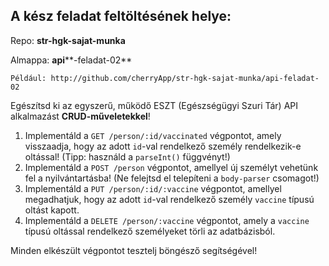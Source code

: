 ## A kész feladat feltöltésének helye:

Repo: **str-hgk-sajat-munka**

Almappa: **api****-feladat-02**

```
Például: http://github.com/cherryApp/str-hgk-sajat-munka/api-feladat-02
```



Egészítsd ki az egyszerű, működő ESZT (Egészségügyi Szuri Tár) API alkalmazást **CRUD-műveletekkel**!

1. Implementáld a `GET /person/:id/vaccinated` végpontot, amely visszaadja, hogy az adott `id`-val rendelkező személy rendelkezik-e oltással! (Tipp: használd a `parseInt()` függvényt!)
2. Implementáld a `POST /person` végpontot, amellyel új személyt vehetünk fel a nyilvántartásba! (Ne felejtsd el telepíteni a `body-parser` csomagot!)
3. Implementáld a `PUT /person/:id/:vaccine` végpontot, amellyel megadhatjuk, hogy az adott `id`-val rendelkező személy `vaccine` típusú oltást kapott.
4. Implementáld a `DELETE /person/:vaccine` végpontot, amely a `vaccine` típusú oltással rendelkező személyeket törli az adatbázisból.

Minden elkészült végpontot tesztelj böngésző segítségével!